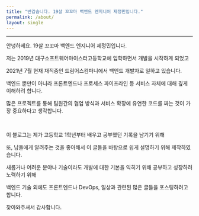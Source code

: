 ```yaml
---
title: "반갑습니다. 19살 꼬꼬마 백엔드 엔지니어 제정민입니다."
permalink: /about/
layout: single
---
```


---

안녕하세요. 19살 꼬꼬마 백엔드 엔지니어 제정민입니다.

저는 2019년 대구소프트웨어마이스터고등학교에 입학하면서 개발을 시작하게 되었고

2021년 7월 현재 재직중인 드림어스컴퍼니에서 백엔드 개발자로 일하고 있습니다.

백엔드 뿐만이 아니라 프론트엔드나 프로세스 파이프라인 등 서비스 자체에 대해 깊게 이해하려 합니다.

많은 프로젝트를 통해 팀원간의 협업 방식과 서비스 확장에 유연한 코드를 짜는 것이 가장 중요하다고 생각합니다.

<br>

이 블로그는 제가 고등학교 1학년부터 배우고 공부했던 기록을 남기기 위해

또, 남들에게 알려주는 것을 좋아해서 이 글들을 바탕으로 쉽게 설명하기 위해 제작하였습니다.

새롭거나 어려운 분야나 기술이라도 개발에 대한 기본을 익히기 위해 공부하고 성장하려 노력하기 위해

백엔드 기술 외에도 프론트엔드나 DevOps, 일상과 관련된 많은 글들을 포스팅하려고 합니다.

찾아와주셔서 감사합니다.




